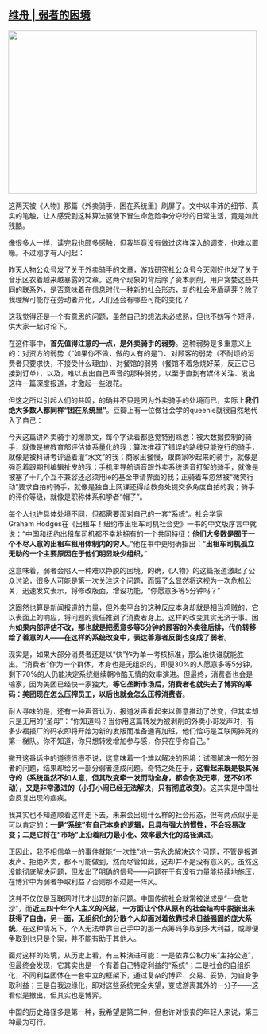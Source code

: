 <!--1599801520000-->
[维舟 | 弱者的困境](https://chinadigitaltimes.net/chinese/2020/09/%e7%bb%b4%e8%88%9f-%e5%bc%b1%e8%80%85%e7%9a%84%e5%9b%b0%e5%a2%83/)
------

<p><img loading="lazy" class="aligncenter wp-image-655204" src="https://chinadigitaltimes.net/chinese/files/2020/09/困境.jpg" alt="" width="500" height="327" srcset="https://chinadigitaltimes.net/chinese/files/2020/09/困境.jpg 496w, https://chinadigitaltimes.net/chinese/files/2020/09/困境-300x196.jpg 300w" sizes="(max-width: 500px) 100vw, 500px" /></p><p>这两天被《人物》那篇《外卖骑手，困在系统里》刷屏了。文中以丰沛的细节、真实的笔触，让人感受到这种算法驱使下冒生命危险争分夺秒的日常生活，竟是如此残酷。</p><p>像很多人一样，读完我也颇多感触，但我毕竟没有做过这样深入的调查，也难以置喙。不过刚才有人问起：</p><p>昨天人物公众号发了关于外卖骑手的文章，游戏研究社公众号今天刚好也发了关于音乐区衣着越来越暴露的文章。这两个现象的背后除了资本剥削，用户贪婪这些共同的联系外，是否意味着在信息时代一种新的社会形态，新的社会矛盾萌芽？除了我理解可能存在劳动者异化，人们还会有哪些可能的变化？</p><p>这我觉得还是一个有意思的问题，虽然自己的想法未必成熟，但也不妨写个短评，供大家一起讨论下。</p><p>在这件事中，<strong>首先值得注意的一点，是外卖骑手的弱势</strong>。这种弱势是多重意义上的：对资方的弱势（“如果你不做，做的人有的是”）、对顾客的弱势（不耐烦的消费者只要求快，不接受什么理由）、对餐馆的弱势（餐馆不着急烧好菜，反正它已接到订单），以及，难以发出自己声音的那种弱势，以至于直到有媒体关注、发出这样一篇深度报道，才激起一些浪花。</p><p>但这之所以引起人们的共鸣，的确并不只是因为外卖骑手的处境而已，实际上<strong>我们绝大多数人都同样</strong><strong>“</strong><strong>困在系统里</strong><strong>”</strong>。豆瓣上有一位做社会学的queenie就很自然地代入了自己：</p><p>今天这篇讲外卖骑手的爆款文，每个字读着都感觉特别熟悉：被大数据控制的骑手，就像是被教育部评估体系量化的我；算法推荐了错误的路线只能逆行的骑手，就像是被科研考评逼着灌“水文”的我；商家出餐慢，跟商家吵起来的骑手，就像是强忍着跟期刊编辑扯皮的我；手机里导航语音跟外卖系统语音打架的骑手，就像是被塞了十几个互不兼容还必须用ie的基金申请界面的我；正骑着车忽然被“微笑行动”要求自拍的骑手，就像是独自上网课还得给教务处提交多角度自拍的我；骑手的评价等级，就像是职称体系和学者“帽子”。</p><p>每个人也许具体处境不同，但都需要面对自己的一套“系统”。社会学家Graham Hodges在《出租车！纽约市出租车司机社会史》一书的中文版序言中就说：“中国和纽约出租车司机都不幸地拥有的一个共同特征：<strong>他们大多数是囿于一个不尽人意的出租车租用体制内的穷人</strong>。”他在书中更明确指出：“<strong>出租车司机孤立无助的一个主要原因在于他们明显缺少组织。</strong>”</p><p>这意味着，弱者会陷入一种难以挣脱的困境。的确，《人物》的这篇报道激起了公众讨论，很多人可能是第一次关注这个问题，而饿了么显然将这视为一次危机公关，迅速发文表示，将修改版面，增设功能，“你愿意多等5分钟吗？”</p><p>这固然也算是新闻报道的力量，但外卖平台的这种反应本身却就是相当鸡贼的，它以表面上的响应，将问题的责任推到了消费者身上。这样的改变其实无济于事。因为<strong>如果内部评估不改，那也就是把愿意多等</strong><strong>5</strong><strong>分钟的顾客的外卖往后排，代价转移给了善意的人</strong><strong>——</strong><strong>在这样的系统改变中，表达善意者反倒也变成了弱者</strong>。</p><p>现实是，如果大部分消费者还是以“快”作为单一考核标准，那么谁快谁就能胜出。“消费者”作为一个群体，本身也是无组织的，即便30%的人愿意多等5分钟，剩下70%的人仍能决定系统继续朝冷酷无情的效率演进。但最终，消费者也会是输家，因为美团已经快一家独大，<strong>等它垄断市场后，消费者也就失去了博弈的筹码：美团现在怎么压榨员工，以后也就会怎么压榨消费者</strong>。</p><p>耐人寻味的是，还有一种声音认为，报道发声看起来以善意推动了改变，但其实却只是无用的“圣母”：“你知道吗？当你用这篇转发为被剥削的外卖小哥发声时，有多少福报厂的码农即将开始为新的发版而准备通宵加班，他们恰巧是互联网猝死的第一梯队。你不知道，你只想转发增加参与感，你只在乎你自己。”</p><p>撇开这番话中的道德愤懑不说，这意味着一个难以解决的困境：试图解决一部分弱者的问题，结果却给另一部分弱者造成问题。奇特之处在于，<strong>这看起来既是极其保守的（系统虽然不如人意，但其改变牵一发而动全身，都会伤及无辜，还不如不动），又是非常激进的（小打小闹已经无法解决，只有彻底改变）</strong>。这其实是中国社会反复出现的痼疾。</p><p>我其实也不知道顺着这样走下去，未来会出现什么样的社会形态，但有两点似乎是可以肯定的：<strong>一是</strong><strong>“</strong><strong>系统</strong><strong>”</strong><strong>有自己本身的逻辑，且具有强大的惯性，不会轻易改变；二是它将在</strong><strong>“</strong><strong>市场</strong><strong>”</strong><strong>上沿着阻力最小化、效率最大化的路径演进</strong>。</p><p>正因此，我不相信单一的事件就能“一次性”地一劳永逸解决这个问题，不管是报道发声、拒绝外卖，都不可能做到，然而尽管如此，这却并不是没有意义的。虽然这没能彻底解决问题，但发出了明确的信号——问题在于有没有力量能持续地施压，在博弈中为弱者争取利益？否则那不过是一阵风。</p><p>这并不仅仅是互联网时代才出现的新问题。中国传统社会就常被说成是“一盘散沙”，而<strong>近三四十年个人主义的兴起，一方面让个体从原有的社会结构中脱嵌出来获得了自由，另一面，无组织化的分散个人却面对着依靠技术日益强固的庞大系统</strong>。在这种情况下，个人无法单靠自己手中的那一点筹码争取到多大利益，或即便争取到也只是个案，并不能有助于其他人。</p><p>面对这样的处境，从历史上看，有三种演进可能：一是依靠公权力来“主持公道”，但最终会发现，它其实也是一个有着自己特定利益的“系统”；二是社会的自组织化，不同利益团体在一套中立的框架下，通过复杂的博弈、交易、妥协，为自身争取利益；三是自我边缘化，即对这些系统完全失望，变成游离其外的一分子——这看似是撤出，但其实也是博弈。</p><p>中国的历史路径多是第一种，我希望是第二种，但也许对很丧的年轻人来说，第三种最为可行。</p>
